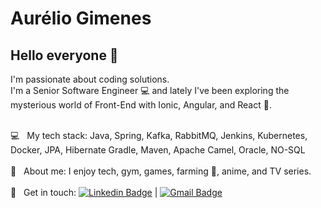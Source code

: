 # Aurélio Gimenes

## Hello everyone 👋  
I'm passionate about coding solutions.  <br />
I'm a Senior Software Engineer 💻 and lately I've been exploring the mysterious world of Front-End with Ionic, Angular, and React 📱.

 <br/> :computer: &nbsp; My tech stack: Java, Spring, Kafka, RabbitMQ, Jenkins, Kubernetes, Docker, JPA, Hibernate Gradle, Maven, Apache Camel, Oracle, NO-SQL  
 <br/> 💬  &nbsp; About me: I enjoy tech, gym, games, farming 🌵, anime, and TV series.  
 <br/> :email: &nbsp; Get in touch: [![Linkedin Badge](http://img.shields.io/badge/-Aurelio%20Gimenes-blue?style=flat-square&logo=Linkedin&logoColor=white&link=https://www.linkedin.com/in/aurelio-gimenes-01403332/)](https://www.linkedin.com/in/aurelio-gimenes-01403332/) 
| 
[![Gmail Badge](https://img.shields.io/badge/-gimenes.aurelio@gmail.com-c14438?style=flat-square&logo=Gmail&logoColor=white&link=mailto:gimenes.aurelio@gmail.com)](mailto:gimenes.aurelio@gmail.com)
